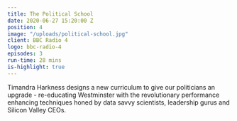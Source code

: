 ```yaml
---
title: The Political School
date: 2020-06-27 15:20:00 Z
position: 4
image: "/uploads/political-school.jpg"
client: BBC Radio 4
logo: bbc-radio-4
episodes: 3
run-time: 28 mins
is-highlight: true
---
```


Timandra Harkness designs a new curriculum to give our politicians an upgrade - re-educating Westminster with the revolutionary performance enhancing techniques honed by data savvy scientists, leadership gurus and Silicon Valley CEOs. 